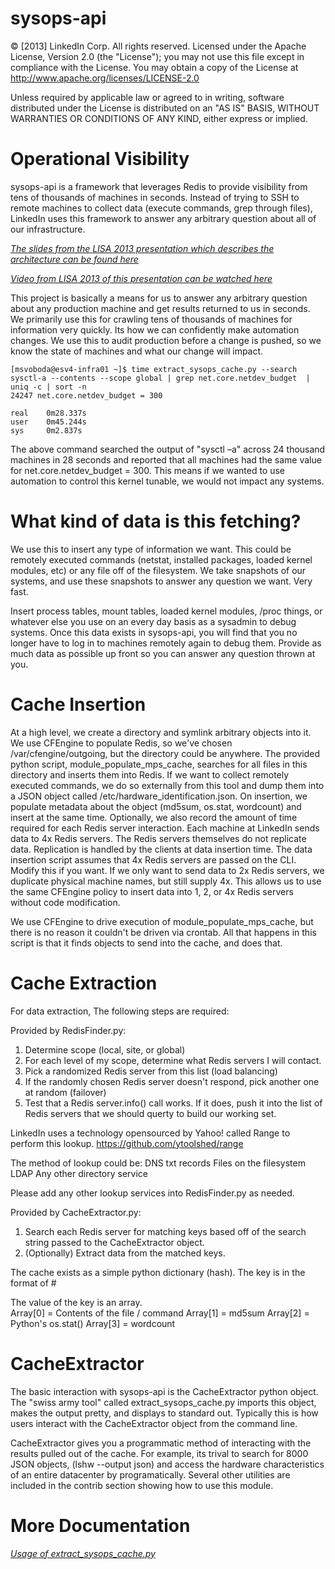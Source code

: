 sysops-api
===============================

© [2013] LinkedIn Corp. All rights reserved.
Licensed under the Apache License, Version 2.0 (the "License"); you may not use this file except in compliance with the License. You may obtain a copy of the License at  http://www.apache.org/licenses/LICENSE-2.0
 
Unless required by applicable law or agreed to in writing, software distributed under the License is distributed on an "AS IS" BASIS, WITHOUT WARRANTIES OR CONDITIONS OF ANY KIND, either express or implied.

Operational Visibility
===============================
sysops-api is a framework that leverages Redis to provide visibility from tens of thousands of machines in seconds.  Instead of trying to SSH to remote machines to collect data (execute commands, grep through files), LinkedIn uses this framework to answer any arbitrary question about all of our infrastructure.

*[The slides from the  LISA 2013 presentation which describes the architecture can be found here](http://www.slideshare.net/MikeSvoboda/lisa-2013-sysopsapi-leveraging-inmemory-key-value-stores-for-large-scale-operations-with-redis-and-cfengine)*

*[Video from LISA 2013 of this presentation can be watched here](http://youtu.be/RIaCtdyDoOc)*


This project is basically a means for us to answer any arbitrary question about any production machine and get results returned to us in seconds.   We primarily use this for crawling tens of thousands of machines for information very quickly.   Its how we can confidently make automation changes.  We use this to audit production before a change is pushed, so we know the state of machines and what our change will impact.  

    [msvoboda@esv4-infra01 ~]$ time extract_sysops_cache.py --search sysctl-a --contents --scope global | grep net.core.netdev_budget  | uniq -c | sort -n
    24247 net.core.netdev_budget = 300

    real	0m28.337s
    user	0m45.244s
    sys  	0m2.837s

The above command searched the output of "sysctl –a" across 24 thousand machines in 28 seconds and reported that all machines had the same value for net.core.netdev_budget = 300.   This means if we wanted to use automation to control this kernel tunable, we would not impact any systems.

What kind of data is this fetching?
===============================
We use this to insert any type of information we want.  This could be remotely executed commands (netstat, installed packages, loaded kernel modules, etc) or any file off of the filesystem.     We take snapshots of our systems, and use these snapshots to answer any question we want.   Very fast.  

Insert process tables, mount tables, loaded kernel modules, /proc things, or whatever else you use on an every day basis as a sysadmin to debug systems.  Once this data exists in sysops-api, you will find that you no longer have to log in to machines remotely again to debug them.  Provide as much data as possible up front so you can answer any question thrown at you.

Cache Insertion
===============================
At a high level, we create a directory and symlink arbitrary objects into it.  We use CFEngine to populate Redis, so we've chosen /var/cfengine/outgoing,
but the directory could be anywhere.  The provided python script, module_populate_mps_cache, searches for all files in this directory and inserts them
into Redis.  If we want to collect remotely executed commands, we do so externally from this tool and dump them into a JSON object called
/etc/hardware_identification.json.  On insertion, we populate metadata about the object (md5sum, os.stat, wordcount) and insert at the same time. 
Optionally, we also record the amount of time required for each Redis server interaction.   Each machine at LinkedIn sends data to 4x Redis servers.  The
Redis servers themselves do not replicate data.  Replication is handled by the clients at data insertion time.   The data insertion script assumes that
4x Redis servers are passed on the CLI.  Modify this if you want.  If we only want to send data to 2x Redis servers, we duplicate physical machine names, but still supply 4x.  This allows us to use the same CFEngine policy to insert data into 1, 2, or 4x Redis servers without code modification.

We use CFEngine to drive execution of module_populate_mps_cache, but there is no reason it couldn't be driven via crontab.  All that happens in this
script is that it finds objects to send into the cache, and does that.

Cache Extraction
===============================
For data extraction, The following steps are required:

 Provided by RedisFinder.py:
  1. Determine scope (local, site, or global)
  2. For each level of my scope, determine what Redis servers I will contact.
  3. Pick a randomized Redis server from this list (load balancing)
  4. If the randomly chosen Redis server doesn't respond, pick another one at random (failover)
  5. Test that a Redis server.info() call works.  If it does, push it into the list of Redis servers that we should querty to build our working set.

LinkedIn uses a technology opensourced by Yahoo! called Range to perform this lookup.  https://github.com/ytoolshed/range

The method of lookup could be:
 DNS txt records
 Files on the filesystem
 LDAP
 Any other directory service

Please add any other lookup services into RedisFinder.py as needed.


 Provided by CacheExtractor.py:
  1. Search each Redis server for matching keys based off of the search string passed to the CacheExtractor object.
  2. (Optionally) Extract data from the matched keys. 

The cache exists as a simple python dictionary (hash). The key is in the format of
<hostname>#<filename>

The value of the key is an array.  
    Array[0] = Contents of the file / command 
    Array[1] = md5sum
    Array[2] = Python's os.stat()
    Array[3] =  wordcount

CacheExtractor
===============================
The basic interaction with sysops-api is the CacheExtractor python object.  The "swiss army tool" called extract_sysops_cache.py imports this object,
makes the output pretty, and displays to standard out.  Typically this is how users interact with the CacheExtractor object from the command line. 

CacheExtractor gives you a programmatic method of interacting with the results pulled out of the cache.  For example, its trival to search for 8000
JSON objects, (lshw --output json) and access the hardware characteristics of an entire datacenter by programatically.  Several other utilities are included in the contrib section showing how to use this module. 

More Documentation
===============================
*[Usage of extract_sysops_cache.py](https://github.com/linkedin/sysops-api/wiki/Extracting-the-Sysops-cache-for-fun-and-profit)*

